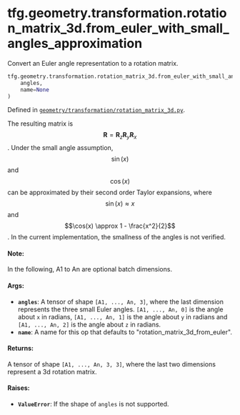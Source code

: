 <div itemscope itemtype="http://developers.google.com/ReferenceObject">
<meta itemprop="name" content="tfg.geometry.transformation.rotation_matrix_3d.from_euler_with_small_angles_approximation" />
<meta itemprop="path" content="Stable" />
</div>

# tfg.geometry.transformation.rotation_matrix_3d.from_euler_with_small_angles_approximation

Convert an Euler angle representation to a rotation matrix.

``` python
tfg.geometry.transformation.rotation_matrix_3d.from_euler_with_small_angles_approximation(
    angles,
    name=None
)
```



Defined in [`geometry/transformation/rotation_matrix_3d.py`](https://github.com/tensorflow/graphics/blob/master/tensorflow_graphics/geometry/transformation/rotation_matrix_3d.py).

<!-- Placeholder for "Used in" -->

The resulting matrix is $$\mathbf{R} = \mathbf{R}_z\mathbf{R}_y\mathbf{R}_x$$.
Under the small angle assumption, $$\sin(x)$$ and $$\cos(x)$$ can be
approximated by their second order Taylor expansions, where
$$\sin(x) \approx x$$ and $$\cos(x) \approx 1 - \frac{x^2}{2}$$.
In the current implementation, the smallness of the angles is not verified.

#### Note:

In the following, A1 to An are optional batch dimensions.


#### Args:

* <b>`angles`</b>: A tensor of shape `[A1, ..., An, 3]`, where the last dimension
  represents the three small Euler angles. `[A1, ..., An, 0]` is the angle
  about `x` in radians, `[A1, ..., An, 1]` is the angle about `y` in radians
  and `[A1, ..., An, 2]` is the angle about `z` in radians.
* <b>`name`</b>: A name for this op that defaults to "rotation_matrix_3d_from_euler".


#### Returns:

A tensor of shape `[A1, ..., An, 3, 3]`, where the last two dimensions
represent a 3d rotation matrix.


#### Raises:

* <b>`ValueError`</b>: If the shape of `angles` is not supported.